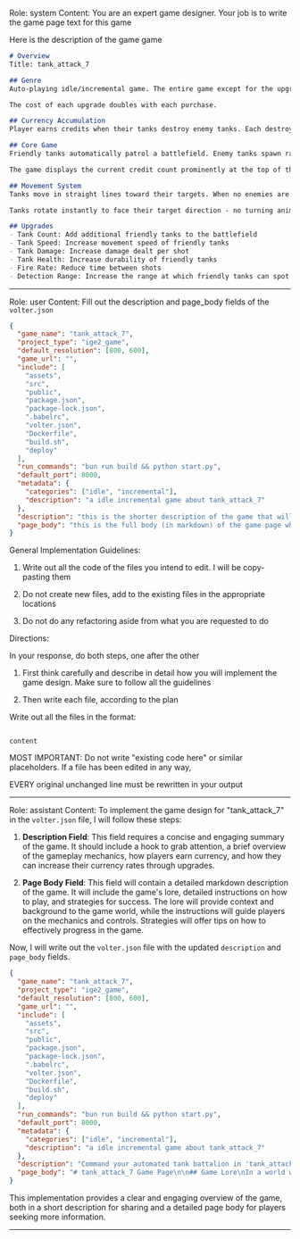 Role: system
Content: You are an expert game designer. Your job is to write the game page text for this game

Here is the description of the game game
```markdown docs/overview.md
# Overview
Title: tank_attack_7

## Genre
Auto-playing idle/incremental game. The entire game except for the upgrades is fully automated. The player will earn more of the primary currency over time

The cost of each upgrade doubles with each purchase.

## Currency Accumulation
Player earns credits when their tanks destroy enemy tanks. Each destroyed enemy tank awards a fixed amount of credits.

## Core Game
Friendly tanks automatically patrol a battlefield. Enemy tanks spawn randomly at the edges of the screen. When a friendly tank detects an enemy tank, it moves toward it and fires. Each successful hit damages the enemy tank. When an enemy tank is destroyed, credits are awarded and a new enemy tank spawns after a short delay.

The game displays the current credit count prominently at the top of the screen. Enemy tanks have visible health bars above them.

## Movement System
Tanks move in straight lines toward their targets. When no enemies are present, friendly tanks move in a simple patrol pattern between random points on their half of the screen. Enemy tanks move in straight lines toward the nearest friendly tank.

Tanks rotate instantly to face their target direction - no turning animations needed. This keeps the movement system clear and functional.

## Upgrades
- Tank Count: Add additional friendly tanks to the battlefield
- Tank Speed: Increase movement speed of friendly tanks
- Tank Damage: Increase damage dealt per shot
- Tank Health: Increase durability of friendly tanks
- Fire Rate: Reduce time between shots
- Detection Range: Increase the range at which friendly tanks can spot enemies

```
__________________
Role: user
Content: Fill out the description and page_body fields of the `volter.json` 

```json volter.json
{
  "game_name": "tank_attack_7",
  "project_type": "ige2_game",
  "default_resolution": [800, 600],
  "game_url": "",
  "include": [
    "assets",
    "src",
    "public",
    "package.json",
    "package-lock.json",
    ".babelrc",
    "volter.json",
    "Dockerfile",
    "build.sh",
    "deploy"
  ],
  "run_commands": "bun run build && python start.py",
  "default_port": 8000,
  "metadata": {
    "categories": ["idle", "incremental"],
    "description": "a idle incremental game about tank_attack_7"
  },
  "description": "this is the shorter description of the game that will be shown when the game is shared. It should include one sentence to grab the reader's attention and then a brief set of description of what happens in the game - specifically how to play, what happens, how to earn currency, and how to increase currency rates",
  "page_body": "this is the full body (in markdown) of the game page which includes the game lore, instructions, and strategies",
}
```



General Implementation Guidelines:

1. Write out all the code of the files you intend to edit. I will be copy-pasting them

2. Do not create new files, add to the existing files in the appropriate locations

3. Do not do any refactoring aside from what you are requested to do



Directions:

In your response, do both steps, one after the other

1. First think carefully and describe in detail how you will implement the game design. Make sure to follow all the guidelines

2. Then write each file, according to the plan



Write out all the files in the format:

```filetype filepath

content

```



MOST IMPORTANT: Do not write "existing code here" or similar placeholders. If a file has been edited in any way,

EVERY original unchanged line must be rewritten in your output
__________________
Role: assistant
Content: To implement the game design for "tank_attack_7" in the `volter.json` file, I will follow these steps:

1. **Description Field**: This field requires a concise and engaging summary of the game. It should include a hook to grab attention, a brief overview of the gameplay mechanics, how players earn currency, and how they can increase their currency rates through upgrades.

2. **Page Body Field**: This field will contain a detailed markdown description of the game. It will include the game's lore, detailed instructions on how to play, and strategies for success. The lore will provide context and background to the game world, while the instructions will guide players on the mechanics and controls. Strategies will offer tips on how to effectively progress in the game.

Now, I will write out the `volter.json` file with the updated `description` and `page_body` fields.

```json volter.json
{
  "game_name": "tank_attack_7",
  "project_type": "ige2_game",
  "default_resolution": [800, 600],
  "game_url": "",
  "include": [
    "assets",
    "src",
    "public",
    "package.json",
    "package-lock.json",
    ".babelrc",
    "volter.json",
    "Dockerfile",
    "build.sh",
    "deploy"
  ],
  "run_commands": "bun run build && python start.py",
  "default_port": 8000,
  "metadata": {
    "categories": ["idle", "incremental"],
    "description": "a idle incremental game about tank_attack_7"
  },
  "description": "Command your automated tank battalion in 'tank_attack_7', an engaging idle incremental game where strategy meets automation. Watch as your tanks patrol the battlefield, automatically engaging enemy forces. Earn credits by destroying enemy tanks and use them to purchase powerful upgrades, doubling your firepower and efficiency with each investment.",
  "page_body": "# tank_attack_7 Game Page\n\n## Game Lore\nIn a world where automated warfare reigns supreme, you are the commander of a cutting-edge tank battalion. Your mission: to dominate the battlefield with superior strategy and relentless firepower. As enemy tanks encroach from all sides, your automated units must patrol, engage, and destroy to secure victory and earn valuable credits.\n\n## How to Play\n- **Objective**: Accumulate credits by destroying enemy tanks.\n- **Gameplay**: Your tanks automatically patrol the battlefield and engage enemies. Watch as they move and fire autonomously.\n- **Currency**: Earn credits for each enemy tank destroyed. Use these credits to purchase upgrades.\n\n## Upgrades\nEnhance your battalion's capabilities with the following upgrades:\n- **Tank Count**: Increase the number of tanks on your side.\n- **Tank Speed**: Boost the movement speed of your tanks.\n- **Tank Damage**: Amplify the damage dealt per shot.\n- **Tank Health**: Fortify your tanks' durability.\n- **Fire Rate**: Accelerate the rate of fire.\n- **Detection Range**: Extend the range at which your tanks can detect enemies.\n\n## Strategies\n- **Balance Upgrades**: Focus on a balanced upgrade strategy to ensure your tanks are well-rounded in speed, damage, and defense.\n- **Prioritize Detection**: Increasing detection range early can give your tanks a tactical advantage.\n- **Manage Resources**: Spend credits wisely, as each upgrade doubles in cost.\n\nPrepare your strategy, enhance your tanks, and dominate the battlefield in 'tank_attack_7'."
}
```

This implementation provides a clear and engaging overview of the game, both in a short description for sharing and a detailed page body for players seeking more information.
__________________
